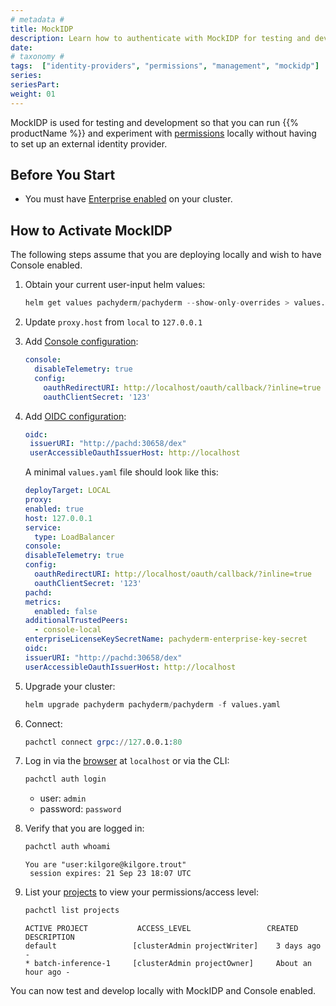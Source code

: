 ```yaml
---
# metadata # 
title: MockIDP
description: Learn how to authenticate with MockIDP for testing and development purposes.
date: 
# taxonomy #
tags:  ["identity-providers", "permissions", "management", "mockidp"]
series:
seriesPart:
weight: 01
---
```


MockIDP is used for testing and development so that you can run {{% productName %}} and experiment with [permissions](/latest/set-up/authorization/permissions/) locally without having to set up an external identity provider.

## Before You Start 

- You must have [Enterprise enabled](/latest/set-up/enterprise/activate-via-helm/) on your cluster.

## How to Activate MockIDP 

The following steps assume that you are deploying locally and wish to have Console enabled. 

1. Obtain your current user-input helm values:
    ```s
    helm get values pachyderm/pachyderm --show-only-overrides > values.yaml
    ```
2. Update `proxy.host` from `local` to `127.0.0.1`
3. Add [Console configuration](/latest/manage/helm-values/console/):
   ```yaml
   console:
     disableTelemetry: true
     config:
       oauthRedirectURI: http://localhost/oauth/callback/?inline=true
       oauthClientSecret: '123'
   ```
4. Add [OIDC configuration](/latest/manage/helm-values/oidc/):
    ```yaml
    oidc:
     issuerURI: "http://pachd:30658/dex"
     userAccessibleOauthIssuerHost: http://localhost
    ```
    A minimal `values.yaml` file should look like this:
     ```yaml
    deployTarget: LOCAL
   proxy:
     enabled: true
     host: 127.0.0.1
     service:
       type: LoadBalancer
   console:
     disableTelemetry: true
     config:
       oauthRedirectURI: http://localhost/oauth/callback/?inline=true
       oauthClientSecret: '123'
   pachd:
     metrics:
       enabled: false
     additionalTrustedPeers:
       - console-local
     enterpriseLicenseKeySecretName: pachyderm-enterprise-key-secret
   oidc:
     issuerURI: "http://pachd:30658/dex"
     userAccessibleOauthIssuerHost: http://localhost
    ```

5. Upgrade your cluster:
    ```s
    helm upgrade pachyderm pachyderm/pachyderm -f values.yaml
    ```
6. Connect:
   ```s
   pachctl connect grpc://127.0.0.1:80
   ```
7. Log in via the [browser](http://localhost) at `localhost` or via the CLI:
   ```s
   pachctl auth login
   ```
    - user: `admin`
    - password: `password`
  
8. Verify that you are logged in:
   ```s
   pachctl auth whoami
   ```

   ```
   You are "user:kilgore@kilgore.trout"
    session expires: 21 Sep 23 18:07 UTC
   ```
9. List your [projects](/latest/build-dags/project-operations/) to view your permissions/access level:
    ```s
    pachctl list projects
    ```
    ```
    ACTIVE PROJECT           ACCESS_LEVEL                 CREATED           DESCRIPTION
    default                 [clusterAdmin projectWriter]    3 days ago        -
    * batch-inference-1     [clusterAdmin projectOwner]     About an hour ago -
    ```

You can now test and develop locally with MockIDP and Console enabled.